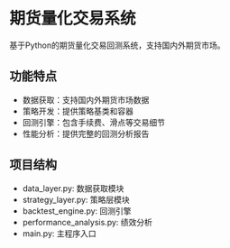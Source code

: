 # 期货量化交易系统

基于Python的期货量化交易回测系统，支持国内外期货市场。

## 功能特点

- 数据获取：支持国内外期货市场数据
- 策略开发：提供策略基类和容器
- 回测引擎：包含手续费、滑点等交易细节
- 性能分析：提供完整的回测分析报告

## 项目结构

- data_layer.py: 数据获取模块
- strategy_layer.py: 策略层模块
- backtest_engine.py: 回测引擎
- performance_analysis.py: 绩效分析
- main.py: 主程序入口
